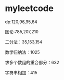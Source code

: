 # myleetcode
dp:120,96,95,64

图论:785,207,210

二分法：35,153,154

数学归纳法：1025

求多个数组的重合部分：632

字符串相加：415
